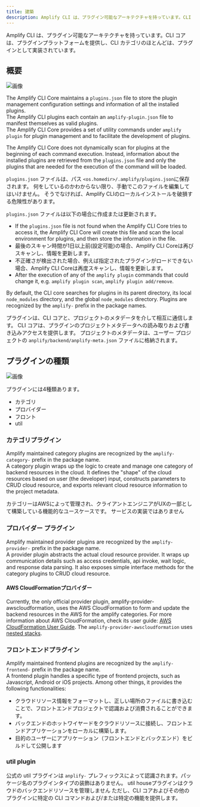 ```yaml
---
title: 建築
description: Amplify CLI は、プラグイン可能なアーキテクチャを持っています。CLI コアは、プラグインプラットフォームを提供し、CLI カテゴリのほとんどは、プラグインとして実装されています。
---  
```


Amplify CLI は、プラグイン可能なアーキテクチャを持っています。CLI コアは、プラグインプラットフォームを提供し、CLI カテゴリのほとんどは、プラグインとして実装されています。

## 概要

![画像](~/images/plugin-platform.png)

The Amplify CLI Core maintains a `plugins.json` file to store the plugin management configuration settings and information of all the installed plugins.  <br/> The Amplify CLI plugins each contain an `amplify-plugin.json` file to manifest themselves as valid plugins.  <br/> The Amplify CLI Core provides a set of utility commands under `amplify plugin` for plugin management and to facilitate the development of plugins.

The Amplify CLI Core does not dynamically scan for plugins at the beginning of each command execution. Instead, information about the installed plugins are retrieved from the `plugins.json` file and only the plugins that are needed for the execution of the command will be loaded.

`plugins.json` ファイルは、パス `<os.homedir>/.amplify/plugins.json`に保存されます。 何をしているのかわからない限り、手動でこのファイルを編集してはいけません。 そうでなければ、Amplify CLIのローカルインストールを破損する危険性があります。

`plugins.json` ファイルは以下の場合に作成または更新されます。

* If the `plugins.json` file is not found when the Amplify CLI Core tries to access it, the Amplify CLI Core will create this file and scan the local environment for plugins, and then store the information in the file.
* 最後のスキャン時間が1日以上前(設定可能)の場合、Amplify CLI Coreは再びスキャンし、情報を更新します。
* 不正確さが検出された場合、例えば指定されたプラグインがロードできない場合、Amplify CLI Coreは再度スキャンし、情報を更新します。
* After the execution of any of the `amplify plugin` commands that could change it, e.g. `amplify plugin scan`, `amplify plugin add/remove`.

By default, the CLI core searches for plugins in its parent directory, its local `node_modules` directory, and the global `node_modules` directory. Plugins are recognized by the `amplify-` prefix in the package names.

プラグインは、CLI コアと、プロジェクトのメタデータを介して相互に通信します。 CLI コアは、プラグインのプロジェクトメタデータへの読み取りおよび書き込みアクセスを提供します。 プロジェクトのメタデータは、ユーザー プロジェクトの `anplify/backend/anplify-meta.json` ファイルに格納されます。

## プラグインの種類
![画像](~/images/AmplifyCliConcept.jpg)

プラグインには4種類あります。
- カテゴリ
- プロバイダー
- フロント
- util

### カテゴリプラグイン
Amplify maintained category plugins are recognized by the `amplify-category-` prefix in the package name.<br/> A category plugin wraps up the logic to create and manage one category of backend resources in the cloud. It defines the "shape" of the cloud resources based on user (the developer) input, constructs parameters to CRUD cloud resource, and exports relevant cloud resource information to the project metadata.

カテゴリーはAWSによって管理され、クライアントエンジニアがUXの一部として構築している機能的なユースケースです。 サービスの実装ではありません

### プロバイダー プラグイン
Amplify maintained provider plugins are recognized by the `amplify-provider-` prefix in the package name.<br/> A provider plugin abstracts the actual cloud resource provider. It wraps up communication details such as access credentials, api invoke, wait logic, and response data parsing. It also exposes simple interface methods for the category plugins to CRUD cloud resource.

#### AWS CloudFormationプロバイダー
Currently, the only official provider plugin, amplify-provider-awscloudformation, uses the AWS CloudFormation to form and update the backend resources in the AWS for the amplify categories. For more information about  AWS CloudFormation, check its user guide: [AWS CloudFormation User Guide](https://docs.aws.amazon.com/AWSCloudFormation/latest/UserGuide/Welcome.html). The `amplify-provider-awscloudformation` uses [nested stacks](https://docs.aws.amazon.com/AWSCloudFormation/latest/UserGuide/using-cfn-nested-stacks.html).

### フロントエンドプラグイン
Amplify maintained frontend plugins are recognized by the `amplify-frontend-` prefix in the package name.<br/> A frontend plugin handles a specific type of frontend projects, such as Javascript, Android or iOS projects. Among other things, it provides the following functionalities:
- クラウドリソース情報をフォーマットし、正しい場所のファイルに書き込むことで、フロントエンドプロジェクトで認識および消費されることができます。
- バックエンドのホットワイヤードをクラウドリソースに接続し、フロントエンドアプリケーションをローカルに構築します。
- 目的のユーザーにアプリケーション（フロントエンドとバックエンド）をビルドして公開します

### util plugin
公式の util プラグインは `anplify-` プレフィックスによって認識されます。パッケージ名のプラグインタイプの装飾はありません。 util houseプラグインはクラウドのバックエンドリソースを管理しません ただし、CLI コアおよびその他のプラグインに特定の CLI コマンドおよび/または特定の機能を提供します。
